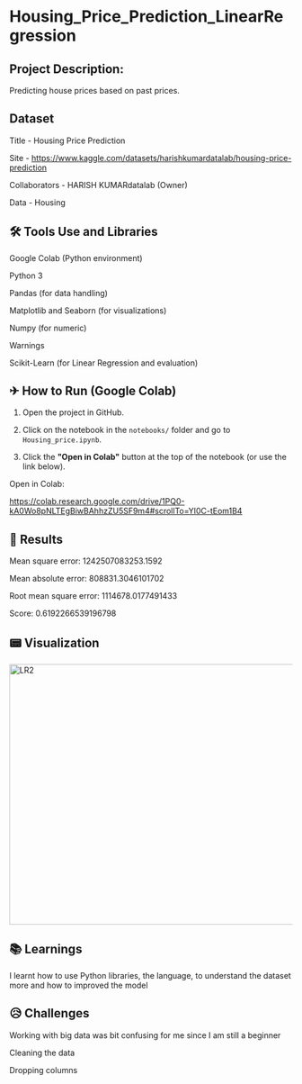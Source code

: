 # Housing_Price_Prediction_LinearRegression


## Project Description:
  
Predicting house prices based on past prices.

## Dataset
  
Title - Housing Price Prediction
 
Site - https://www.kaggle.com/datasets/harishkumardatalab/housing-price-prediction

Collaborators - HARISH KUMARdatalab (Owner)
 
Data - Housing

## 🛠 Tools Use and Libraries

Google Colab (Python environment)

Python 3

Pandas (for data handling)

Matplotlib and Seaborn (for visualizations)

Numpy (for numeric)

Warnings

Scikit-Learn (for Linear Regression and evaluation)

## ✈ How to Run (Google Colab)


1. Open the project in GitHub.
   
2. Click on the notebook in the `notebooks/` folder and go to `Housing_price.ipynb`.
   
3. Click the **"Open in Colab"** button at the top of the notebook (or use the link below).

Open in Colab:


https://colab.research.google.com/drive/1PQ0-kA0Wo8pNLTEgBiwBAhhzZU5SF9m4#scrollTo=YI0C-tEom1B4

  
## 🔎 Results

Mean square error: 1242507083253.1592


Mean absolute error: 808831.3046101702


Root mean square error: 1114678.0177491433


Score: 0.6192266539196798

## 📟 Visualization


<img width="574" height="463" alt="LR2" src="https://github.com/user-attachments/assets/ec2bbbe4-0dac-42ba-99d2-bc52708999b4" />


## 📚 Learnings


I learnt how to use Python libraries, the language, to understand the dataset more and how to improved the model

## 😥 Challenges


Working with big data was bit confusing for me since I am still a beginner

Cleaning the data

Dropping columns
